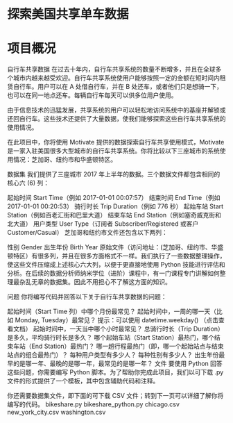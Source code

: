 # 探索美国共享单车数据

项目概况
================
自行车共享数据
在过去十年内，自行车共享系统的数量不断增多，并且在全球多个城市内越来越受欢迎。自行车共享系统使用户能够按照一定的金额在短时间内租赁自行车。用户可以在 A 处借自行车，并在 B 处还车，或者他们只是想骑一下，也可以在同一地点还车。每辆自行车每天可以供多位用户使用。

由于信息技术的迅猛发展，共享系统的用户可以轻松地访问系统中的基座并解锁或还回自行车。这些技术还提供了大量数据，使我们能够探索这些自行车共享系统的使用情况。

在此项目中，你将使用 Motivate 提供的数据探索自行车共享使用模式，Motivate 是一家入驻美国很多大型城市的自行车共享系统。你将比较以下三座城市的系统使用情况：芝加哥、纽约市和华盛顿特区。

数据集
我们提供了三座城市 2017 年上半年的数据。三个数据文件都包含相同的核心六 (6) 列：

起始时间 Start Time（例如 2017-01-01 00:07:57）
结束时间 End Time（例如 2017-01-01 00:20:53）
骑行时长 Trip Duration（例如 776 秒）
起始车站 Start Station（例如百老汇街和巴里大道）
结束车站 End Station（例如塞奇威克街和北大道）
用户类型 User Type（订阅者 Subscriber/Registered 或客户Customer/Casual）
芝加哥和纽约市文件还包含以下两列：

性别 Gender
出生年份 Birth Year
原始文件（访问地址：(芝加哥、纽约市、华盛顿特区）有很多列，并且在很多方面格式不一样。我们执行了一些数据整理操作，使这些文件压缩成上述核心六大列，以便于更直接地使用 Python 技能进行评估和分析。在后续的数据分析师纳米学位（进阶）课程中，有一门课程专门讲解如何整理最杂乱无章的数据集。因此不用担心不了解这方面的知识。

问题
你将编写代码并回答以下关于自行车共享数据的问题：

起始时间（Start Time 列）中哪个月份最常见？
起始时间中，一周的哪一天（比如 Monday, Tuesday）最常见？ 提示：可以使用 datetime.weekday() （点击查看文档）
起始时间中，一天当中哪个小时最常见？
总骑行时长（Trip Duration）是多久，平均骑行时长是多久？
哪个起始车站（Start Station）最热门，哪个结束车站（End Station）最热门？
哪一趟行程最热门（即，哪一个起始站点与结束站点的组合最热门）？
每种用户类型有多少人？
每种性别有多少人？
出生年份最早的是哪一年、最晚的是哪一年，最常见的是哪一年？
文件
要使用 Python 回答这些问题，你需要编写 Python 脚本。为了帮助你完成此项目，我们以可下载 .py 文件的形式提供了一个模板，其中包含辅助代码和注释。

你还需要数据集文件，即下面的可下载 CSV 文件；转到下一页可以详细了解你将编写的代码。
bikeshare.py
bikeshare_python.py
chicago.csv
new_york_city.csv
washington.csv

